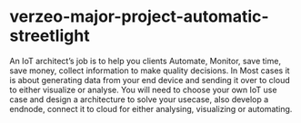 # verzeo-major-project-automatic-streetlight

An IoT architect’s job is to help you clients Automate, Monitor, save time, save money, collect
information to make quality decisions.
In Most cases it is about generating data from your end device and sending it over to cloud to either
visualize or analyse.
You will need to choose your own IoT use case and design a architecture to solve your usecase, also
develop a endnode, connect it to cloud for either analysing, visualizing or automating.
